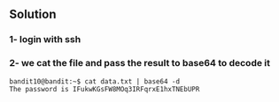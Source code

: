 ## Solution 

### 1- login with ssh

### 2-  we cat the file and pass the result to base64  to decode  it
```
bandit10@bandit:~$ cat data.txt | base64 -d
The password is IFukwKGsFW8MOq3IRFqrxE1hxTNEbUPR
```